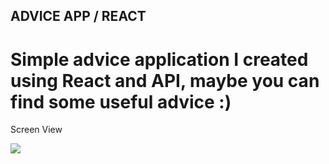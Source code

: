 ## ADVICE APP / REACT

<h1>Simple advice application I created using React and API, maybe you can find some useful advice :)</h1>

Screen View

<img src="./src/images/advice_app.gif">